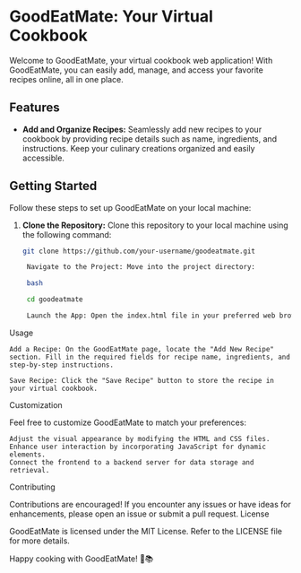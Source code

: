 # GoodEatMate: Your Virtual Cookbook

Welcome to GoodEatMate, your virtual cookbook web application! With GoodEatMate, you can easily add, manage, and access your favorite recipes online, all in one place.

## Features

- **Add and Organize Recipes:** Seamlessly add new recipes to your cookbook by providing recipe details such as name, ingredients, and instructions. Keep your culinary creations organized and easily accessible.

## Getting Started

Follow these steps to set up GoodEatMate on your local machine:

1. **Clone the Repository:** Clone this repository to your local machine using the following command:

   ```bash
   git clone https://github.com/your-username/goodeatmate.git

    Navigate to the Project: Move into the project directory:

    bash

    cd goodeatmate

    Launch the App: Open the index.html file in your preferred web browser to access GoodEatMate and start managing your recipes.

Usage

    Add a Recipe: On the GoodEatMate page, locate the "Add New Recipe" section. Fill in the required fields for recipe name, ingredients, and step-by-step instructions.

    Save Recipe: Click the "Save Recipe" button to store the recipe in your virtual cookbook.

Customization

Feel free to customize GoodEatMate to match your preferences:

    Adjust the visual appearance by modifying the HTML and CSS files.
    Enhance user interaction by incorporating JavaScript for dynamic elements.
    Connect the frontend to a backend server for data storage and retrieval.

Contributing

Contributions are encouraged! If you encounter any issues or have ideas for enhancements, please open an issue or submit a pull request.
License

GoodEatMate is licensed under the MIT License. Refer to the LICENSE file for more details.

Happy cooking with GoodEatMate! 🍳📚

